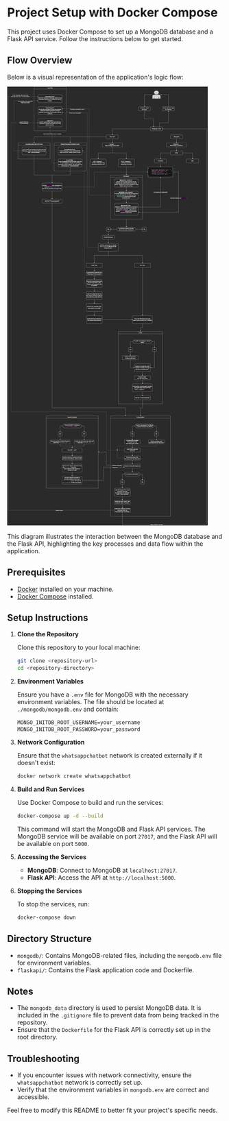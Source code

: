 # Project Setup with Docker Compose

This project uses Docker Compose to set up a MongoDB database and a Flask API service. Follow the instructions below to get started.

## Flow Overview

Below is a visual representation of the application's logic flow:

![Application Logic Flow](./flaskapi/img/whatsapp-ai-bot-logic-flow.png)

This diagram illustrates the interaction between the MongoDB database and the Flask API, highlighting the key processes and data flow within the application.

## Prerequisites

- [Docker](https://www.docker.com/get-started) installed on your machine.
- [Docker Compose](https://docs.docker.com/compose/install/) installed.

## Setup Instructions

1. **Clone the Repository**

   Clone this repository to your local machine:

   ```bash
   git clone <repository-url>
   cd <repository-directory>
   ```

2. **Environment Variables**

   Ensure you have a `.env` file for MongoDB with the necessary environment variables. The file should be located at `./mongodb/mongodb.env` and contain:

   ```plaintext
   MONGO_INITDB_ROOT_USERNAME=your_username
   MONGO_INITDB_ROOT_PASSWORD=your_password
   ```

3. **Network Configuration**

   Ensure that the `whatsappchatbot` network is created externally if it doesn't exist:

   ```bash
   docker network create whatsappchatbot
   ```

4. **Build and Run Services**

   Use Docker Compose to build and run the services:

   ```bash
   docker-compose up -d --build
   ```

   This command will start the MongoDB and Flask API services. The MongoDB service will be available on port `27017`, and the Flask API will be available on port `5000`.

5. **Accessing the Services**

   - **MongoDB**: Connect to MongoDB at `localhost:27017`.
   - **Flask API**: Access the API at `http://localhost:5000`.

6. **Stopping the Services**

   To stop the services, run:

   ```bash
   docker-compose down
   ```

## Directory Structure

- `mongodb/`: Contains MongoDB-related files, including the `mongodb.env` file for environment variables.
- `flaskapi/`: Contains the Flask application code and Dockerfile.

## Notes

- The `mongodb_data` directory is used to persist MongoDB data. It is included in the `.gitignore` file to prevent data from being tracked in the repository.
- Ensure that the `Dockerfile` for the Flask API is correctly set up in the root directory.

## Troubleshooting

- If you encounter issues with network connectivity, ensure the `whatsappchatbot` network is correctly set up.
- Verify that the environment variables in `mongodb.env` are correct and accessible.

Feel free to modify this README to better fit your project's specific needs.
